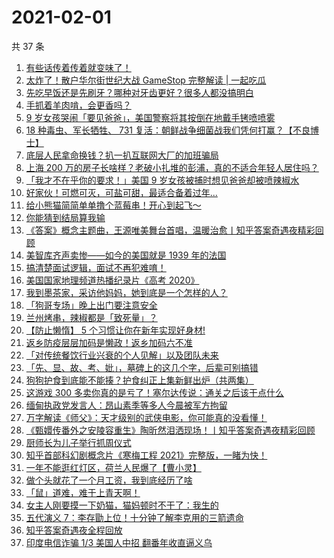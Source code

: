 # 2021-02-01

共 37 条

<!-- BEGIN ZHIHUVIDEO -->
<!-- 最后更新时间 Mon Feb 01 2021 22:08:04 GMT+0800 (CST) -->
1. [有些话传着传着就变味了！](https://www.zhihu.com/zvideo/1339618121511149568)
1. [太炸了！散户华尔街世纪大战 GameStop 完整解读 | 一起吃瓜](https://www.zhihu.com/zvideo/1339483282649067520)
1. [先吃早饭还是先刷牙？哪种对牙齿更好？很多人都没搞明白](https://www.zhihu.com/zvideo/1339527224488808448)
1. [手抓着羊肉啃，会更香吗？](https://www.zhihu.com/zvideo/1339212517185638401)
1. [9 岁女孩哭闹「要见爸爸」，美国警察将其按倒在地戴手铐喷喷雾](https://www.zhihu.com/zvideo/1339555606223851520)
1. [18 种毒虫、军长牺牲、 731 复活：朝鲜战争细菌战我们凭何打赢？【不良博士】](https://www.zhihu.com/zvideo/1339635397970878464)
1. [底层人民拿命换钱？扒一扒互联网大厂的加班骗局](https://www.zhihu.com/zvideo/1339289582715269120)
1. [上海 200 万的房子长啥样？老破小扎堆的彭浦，真的不适合年轻人居住吗？](https://www.zhihu.com/zvideo/1338953639273529344)
1. [「我才不在乎你的要求！」美国 9 岁女孩被捕时想见爸爸却被喷辣椒水](https://www.zhihu.com/zvideo/1339522370966073344)
1. [好家伙！可燃可灭，可盐可甜，最适合备着过年...](https://www.zhihu.com/zvideo/1339683442297143296)
1. [给小熊猫简简单单撸个蓝莓串！开心到起飞～](https://www.zhihu.com/zvideo/1339299164980195328)
1. [你能猜到结局算我输](https://www.zhihu.com/zvideo/1339318949520527360)
1. [《答案》概念主题曲，王源唯美舞台首唱，温暖治愈丨知乎答案奇遇夜精彩回顾](https://www.zhihu.com/zvideo/1338153846486069248)
1. [美智库齐声卖惨——如今的美国就是 1939 年的法国](https://www.zhihu.com/zvideo/1339565720838443008)
1. [搞清楚面试逻辑，面试不再犯难唷！](https://www.zhihu.com/zvideo/1339283166339473408)
1. [美国国家地理频道热播纪录片《高考 2020》](https://www.zhihu.com/zvideo/1337767859385683968)
1. [我到墨茶家，采访他妈妈，她到底是一个怎样的人？](https://www.zhihu.com/zvideo/1339403523852333056)
1. [「狗哥专场」晚上出门要注意安全](https://www.zhihu.com/zvideo/1339295274938404864)
1. [兰州烤串，辣椒都是「致死量」？](https://www.zhihu.com/zvideo/1339208431019487232)
1. [【防止懒惰】 5 个习惯让你在新年实现好身材!](https://www.zhihu.com/zvideo/1339224540543193088)
1. [返乡防疫层层加码是懒政！返乡加码六不准](https://www.zhihu.com/zvideo/1339244984630411264)
1. [「对传统餐饮行业兴衰的个人见解」以及团队未来](https://www.zhihu.com/zvideo/1339265894627438593)
1. [「先、显、故、考、妣」，墓碑上的这几个字，后辈可别搞错](https://www.zhihu.com/zvideo/1338949453760884736)
1. [狗狗护食到底能不能揍？护食纠正上集新鲜出炉（共两集）](https://www.zhihu.com/zvideo/1338452628359815168)
1. [这游戏 300 多卖你真的是亏了！塞尔达传说：通关之后该干点什么](https://www.zhihu.com/zvideo/1339333900091994113)
1. [缅甸执政党发言人：昂山素季等多人今晨被军方拘留](https://www.zhihu.com/zvideo/1339488247232401410)
1. [万字解读《师父》：天才级别的武侠电影，你可能真的没看懂！](https://www.zhihu.com/zvideo/1338443011962384384)
1. [《甄嬛传番外之安陵容重生》陶昕然泪洒现场！丨知乎答案奇遇夜精彩回顾](https://www.zhihu.com/zvideo/1338150653835550720)
1. [厨师长为儿子举行抓周仪式](https://www.zhihu.com/zvideo/1339205267796205569)
1. [知乎首部科幻剧概念片《寒梅工程 2021》完整版，一睹为快！](https://www.zhihu.com/zvideo/1339020918450556928)
1. [一年不能逛红灯区，荷兰人民爆了【曹小灵】](https://www.zhihu.com/zvideo/1338992931198939136)
1. [做个头就花了一个月工资，我到底经历了啥](https://www.zhihu.com/zvideo/1339022002800807936)
1. [「鼠」道难，难于上青天啊！](https://www.zhihu.com/zvideo/1338841032310333440)
1. [女主人刚要摸一下奶猫，猫妈顿时不干了：我生的](https://www.zhihu.com/zvideo/1338876303853322240)
1. [五代演义 7：李存勖上位！十分钟了解李克用的三箭遗命](https://www.zhihu.com/zvideo/1339001449883897856)
1. [知乎答案奇遇夜全程回放](https://www.zhihu.com/zvideo/1337899403299422208)
1. [印度电信诈骗 1/3 美国人中招 翻番年收直逼义乌](https://www.zhihu.com/zvideo/1339207003726155777)
<!-- END ZHIHUVIDEO -->

